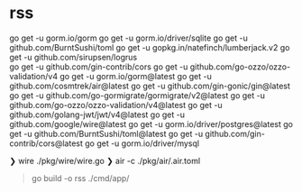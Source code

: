 # rss

go get -u gorm.io/gorm
go get -u gorm.io/driver/sqlite
go get -u github.com/BurntSushi/toml
go get -u gopkg.in/natefinch/lumberjack.v2
go get -u github.com/sirupsen/logrus    
go get -u github.com/gin-contrib/cors
go get -u github.com/go-ozzo/ozzo-validation/v4
go get -u gorm.io/gorm@latest
go get -u github.com/cosmtrek/air@latest
go get -u github.com/gin-gonic/gin@latest
go get -u github.com/go-gormigrate/gormigrate/v2@latest
go get -u github.com/go-ozzo/ozzo-validation/v4@latest
go get -u github.com/golang-jwt/jwt/v4@latest
go get -u github.com/google/wire@latest
go get -u gorm.io/driver/postgres@latest
go get -u github.com/BurntSushi/toml@latest
go get -u github.com/gin-contrib/cors@latest
go get -u gorm.io/driver/mysql

❯ wire ./pkg/wire/wire.go
❯ air -c ./pkg/air/.air.toml

>  go build -o rss  ./cmd/app/


